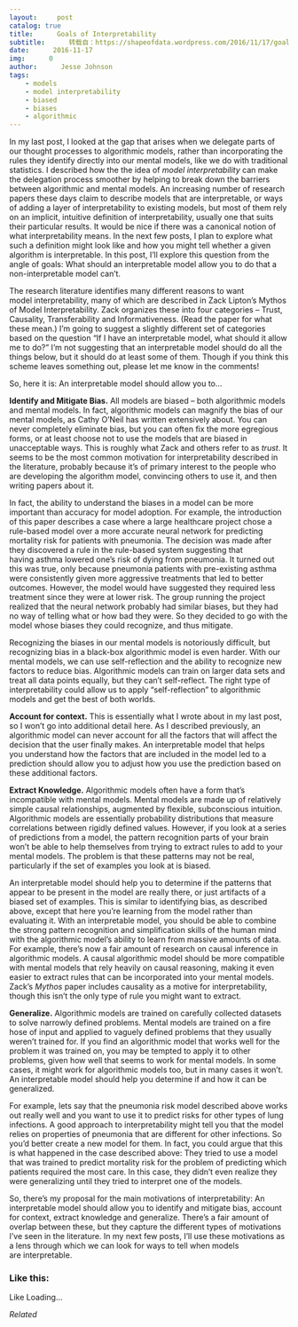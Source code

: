 ```yaml
---
layout:     post
catalog: true
title:      Goals of Interpretability
subtitle:      转载自：https://shapeofdata.wordpress.com/2016/11/17/goals-of-interpretability/
date:      2016-11-17
img:      0
author:      Jesse Johnson
tags:
    - models
    - model interpretability
    - biased
    - biases
    - algorithmic
---
```


In my last post, I looked at the gap that arises when we delegate parts of our thought processes to algorithmic models, rather than incorporating the rules they identify directly into our mental models, like we do with traditional statistics. I described how the the idea of *model interpretability* can make the delegation process smoother by helping to break down the barriers between algorithmic and mental models. An increasing number of research papers these days claim to describe models that are interpretable, or ways of adding a layer of interpretability to existing models, but most of them rely on an implicit, intuitive definition of interpretability, usually one that suits their particular results. It would be nice if there was a canonical notion of what interpretability means. In the next few posts, I plan to explore what such a definition might look like and how you might tell whether a given algorithm is interpretable. In this post, I’ll explore this question from the angle of goals: What should an interpretable model allow you to do that a non-interpretable model can’t.

The research literature identifies many different reasons to want model interpretability, many of which are described in Zack Lipton’s Mythos of Model Interpretability. Zack organizes these into four categories – Trust, Causality, Transferability and Informativeness. (Read the paper for what these mean.) I’m going to suggest a slightly different set of categories based on the question “If I have an interpretable model, what should it allow me to do?” I’m not suggesting that an interpretable model should do all the things below, but it should do at least some of them. Though if you think this scheme leaves something out, please let me know in the comments!

So, here it is: An interpretable model should allow you to…

**Identify and Mitigate Bias.** All models are biased – both algorithmic models and mental models. In fact, algorithmic models can magnify the bias of our mental models, as Cathy O’Neil has written extensively about. You can never completely eliminate bias, but you can often fix the more egregious forms, or at least choose not to use the models that are biased in unacceptable ways. This is roughly what Zack and others refer to as *trust*. It seems to be the most common motivation for interpretability described in the literature, probably because it’s of primary interest to the people who are developing the algorithm model, convincing others to use it, and then writing papers about it.

In fact, the ability to understand the biases in a model can be more important than accuracy for model adoption. For example, the introduction of this paper describes a case where a large healthcare project chose a rule-based model over a more accurate neural network for predicting mortality risk for patients with pneumonia. The decision was made after they discovered a rule in the rule-based system suggesting that having asthma lowered one’s risk of dying from pneumonia. It turned out this was true, only because pneumonia patients with pre-existing asthma were consistently given more aggressive treatments that led to better outcomes. However, the model would have suggested they required less treatment since they were at lower risk. The group running the project realized that the neural network probably had similar biases, but they had no way of telling what or how bad they were. So they decided to go with the model whose biases they could recognize, and thus mitigate.

Recognizing the biases in our mental models is notoriously difficult, but recognizing bias in a black-box algorithmic model is even harder. With our mental models, we can use self-reflection and the ability to recognize new factors to reduce bias. Algorithmic models can train on larger data sets and treat all data points equally, but they can’t self-reflect. The right type of interpretability could allow us to apply “self-reflection” to algorithmic models and get the best of both worlds.

**Account for context.** This is essentially what I wrote about in my last post, so I won’t go into additional detail here. As I described previously, an algorithmic model can never account for all the factors that will affect the decision that the user finally makes. An interpretable model that helps you understand how the factors that are included in the model led to a prediction should allow you to adjust how you use the prediction based on these additional factors.

**Extract Knowledge.** Algorithmic models often have a form that’s incompatible with mental models. Mental models are made up of relatively simple causal relationships, augmented by flexible, subconscious intuition. Algorithmic models are essentially probability distributions that measure correlations between rigidly defined values. However, if you look at a series of predictions from a model, the pattern recognition parts of your brain won’t be able to help themselves from trying to extract rules to add to your mental models. The problem is that these patterns may not be real, particularly if the set of examples you look at is biased.

An interpretable model should help you to determine if the patterns that appear to be present in the model are really there, or just artifacts of a biased set of examples. This is similar to identifying bias, as described above, except that here you’re learning from the model rather than evaluating it. With an interpretable model, you should be able to combine the strong pattern recognition and simplification skills of the human mind with the algorithmic model’s ability to learn from massive amounts of data. For example, there’s now a fair amount of research on causal inference in algorithmic models. A causal algorithmic model should be more compatible with mental models that rely heavily on causal reasoning, making it even easier to extract rules that can be incorporated into your mental models. Zack’s *Mythos* paper includes causality as a motive for interpretability, though this isn’t the only type of rule you might want to extract.

**Generalize.** Algorithmic models are trained on carefully collected datasets to solve narrowly defined problems. Mental models are trained on a fire hose of input and applied to vaguely defined problems that they usually weren’t trained for. If you find an algorithmic model that works well for the problem it was trained on, you may be tempted to apply it to other problems, given how well that seems to work for mental models. In some cases, it might work for algorithmic models too, but in many cases it won’t. An interpretable model should help you determine if and how it can be generalized.

For example, lets say that the pneumonia risk model described above works out really well and you want to use it to predict risks for other types of lung infections. A good approach to interpretability might tell you that the model relies on properties of pneumonia that are different for other infections. So you’d better create a new model for them. In fact, you could argue that this is what happened in the case described above: They tried to use a model that was trained to predict mortality risk for the problem of predicting which patients required the most care. In this case, they didn’t even realize they were generalizing until they tried to interpret one of the models.

So, there’s my proposal for the main motivations of interpretability: An interpretable model should allow you to identify and mitigate bias, account for context, extract knowledge and generalize. There’s a fair amount of overlap between these, but they capture the different types of motivations I’ve seen in the literature. In my next few posts, I’ll use these motivations as a lens through which we can look for ways to tell when models are interpretable.





### Like this:

Like Loading...


*Related*

